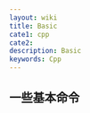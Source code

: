 ```yaml
---
layout: wiki
title: Basic
cate1: cpp
cate2: 
description: Basic
keywords: Cpp
---
```


## 一些基本命令